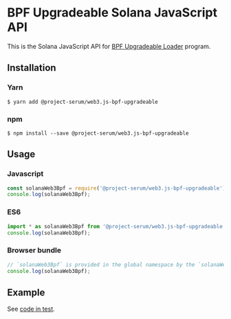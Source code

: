 # BPF Upgradeable Solana JavaScript API

This is the Solana JavaScript API for [BPF Upgradeable Loader](https://docs.solana.com/ru/developing/runtime-facilities/programs#bpf-loader) program.

## Installation

### Yarn

```
$ yarn add @project-serum/web3.js-bpf-upgradeable
```

### npm

```
$ npm install --save @project-serum/web3.js-bpf-upgradeable
```

## Usage

### Javascript

```js
const solanaWeb3Bpf = require('@project-serum/web3.js-bpf-upgradeable');
console.log(solanaWeb3Bpf);
```

### ES6

```js
import * as solanaWeb3Bpf from '@project-serum/web3.js-bpf-upgradeable';
console.log(solanaWeb3Bpf);
```

### Browser bundle

```js
// `solanaWeb3Bpf` is provided in the global namespace by the `solanaWeb3Bpf.min.js` script bundle.
console.log(solanaWeb3Bpf);
```

## Example

See [code in test](./test/index.test.ts).
